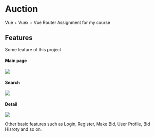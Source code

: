 # Auction

Vue + Vuex + Vue Router 
Assignment for my course

## Features

Some feature of this project

#### Main page

![](https://storage.googleapis.com/chatroom.geekliubo.com/auction/main-auction.gif)

#### Search 

![](https://storage.googleapis.com/chatroom.geekliubo.com/auction/search-auction.gif)

#### Detail

![](https://storage.googleapis.com/chatroom.geekliubo.com/auction/detail-auction.jpg)

Other basic features such as Login, Register, Make Bid, User Profile, Bid Hisroty and so on.




